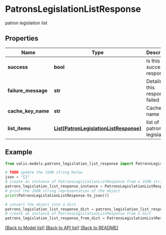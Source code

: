 # PatronsLegislationListResponse

patron legislation list

## Properties

Name | Type | Description | Notes
------------ | ------------- | ------------- | -------------
**success** | **bool** | Is this a successful response? | [optional] 
**failure_message** | **str** | Details if this response failed | [optional] 
**cache_key_name** | **str** | CacheKey name | [optional] 
**list_items** | [**List[PatronLegislationListResponse]**](PatronLegislationListResponse.md) | list of patron legislation | [optional] 

## Example

```python
from valis.models.patrons_legislation_list_response import PatronsLegislationListResponse

# TODO update the JSON string below
json = "{}"
# create an instance of PatronsLegislationListResponse from a JSON string
patrons_legislation_list_response_instance = PatronsLegislationListResponse.from_json(json)
# print the JSON string representation of the object
print(PatronsLegislationListResponse.to_json())

# convert the object into a dict
patrons_legislation_list_response_dict = patrons_legislation_list_response_instance.to_dict()
# create an instance of PatronsLegislationListResponse from a dict
patrons_legislation_list_response_from_dict = PatronsLegislationListResponse.from_dict(patrons_legislation_list_response_dict)
```
[[Back to Model list]](../README.md#documentation-for-models) [[Back to API list]](../README.md#documentation-for-api-endpoints) [[Back to README]](../README.md)


